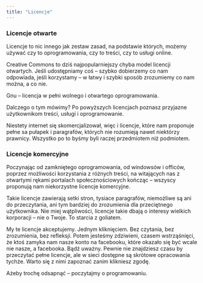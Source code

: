 ```yaml
---
title: "Licencje"
---
```


### Licencje otwarte

Licencje to nic innego jak zestaw zasad, na podstawie których, możemy używać czy to oprogramowania, czy to treści, czy to usługi online.

Creative Commons to dziś najpopularniejszy chyba model licencji otwartych. Jeśli udostępniamy coś – szybko dobierzemy co nam odpowiada, jeśli korzystamy – w łatwy i szybki sposób zrozumiemy co nam można, a co nie.

Gnu – licencja w pełni wolnego i otwartego oprogramowania.

Dalczego o tym mówimy? Po powyższych licencjach poznasz przyjazne użytkownikom treści, usługi i oprogramowanie.

Niestety internet się skomercjalizował, więc i licencje, które nam proponuje pełne sa pułapek i paragrafów, których nie rozumieją nawet niektórzy prawnicy. Wszystko po to byśmy byli raczej przedmiotem niż podmiotem.
### Licencje komercyjne

Poczynając od zamkniętego oprogramowania, od windowsów i officów, poprzez możliwości korzystania z różnych treści, na witających nas z otwartymi rękami portalach społecznościowych kończąc – wszyscy proponują nam niekorzystne licencje komercyjne.

Takie licencje zawierają setki stron, tysiace paragrafów, niemożliwe są ani do przeczytania, ani tym bardziej do zrozumienia dla przeciętnego użytkownika. Nie miej wątpliwości, licencje takie dbają o interesy wielkich korporacji – nie o Twoje. To starcia z goliatem.

My te licencje akceptujemy. Jednym kliknięciem. Bez czytania, bez zrozumienia, bez refleksji. Potem jesteśmy zdziwieni, czasem wstrząśnięci, że ktoś zamyka nam nasze konto na facebooku, które okazało się być wcale nie nasze, a facebooka. Bądź uważny. Pewnie nie znajdziesz czasu by przeczytać pełne licencje, ale w sieci dostępne są skrótowe opracowania tychże. Warto się z nimi zapoznać zanim klikniesz zgodę.

Ażeby trochę odsapnąć – poczytajmy o programowaniu.
